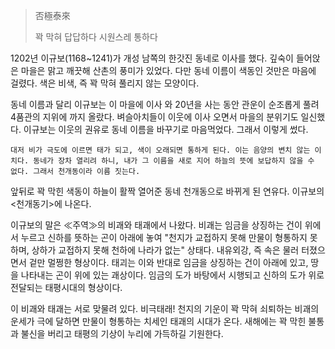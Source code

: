 
> 否極泰來
> 
>  꽉 막혀 답답하다 시원스레 통하다


1202년 이규보(1168~1241)가 개성 남쪽의 한갓진 동네로 이사를 했다. 깊숙이 들어앉은 마을은 맑고 깨끗해 산촌의 풍미가 있었다. 다만 동네 이름이 색동인 것만은 마음에 걸렸다. 색은 비색, 즉 꽉 막혀 풀리지 않는 모양이다. 

동네 이름과 달리 이규보는 이 마을에 이사 와 20년을 사는 동안 관운이 순조롭게 풀려 4품관의 지위에 까지 올랐다. 벼슬아치들이 이웃에 이사 오면서 마을의 분위기도 일신했다. 이규보는 이웃의 권유로 동네 이름을 바꾸기로 마음먹었다. 그래서 이렇게 썼다. 

	대저 비가 극도에 이르면 태가 되고, 색이 오래되면 통하게 된다. 이는 음양의 변치 않는 이치다. 동네가 장차 열리려 하니, 내가 그 이름을 새로 지어 하늘의 뜻에 보답하지 않을 수 없다. 그래서 천개동이라 이름 짓는다. 

앞뒤로 꽉 막힌 색동이 하늘이 활짝 열어준 동네 천개동으로 바뀌게 된 연유다. 이규보의 <천개동기>에 나온다. 

이규보의 말은 $\ll$주역$\gg$의 비괘와 태괘에서 나왔다. 비괘는 임금을 상징하는 건이 위에서 누르고 신하를 뜻하는 곤이 아래에 놓여 "천지가 교접하지 못해 만물이 형통하지 못하며, 상하가 교접하지 못해 천하에 나라가 없는" 상태다. 내유외강, 즉 속은 물러 터졌으면서 겉만 멀쩡한 형상이다. 태괴는 이와 반대로 임금을 상징하는 건이 아래에 있고, 땅을 나타내는 곤이 위에 있는 괘상이다. 임금의 도가 바탕에서 시행되고 신하의 도가 위로 전달되는 태평시대의 형상이다. 

이 비괘와 태괘는 서로 맞물려 있다. 비극태래! 천지의 기운이 꽉 막혀 쇠퇴하는 비괘의 운세가 극에 달하면 만물이 형통하는 치세인 태괘의 시대가 온다. 새해에는 꽉 막힌 불통과 불신을 버리고 태평의 기상이 누리에 가득하길 기원한다.

